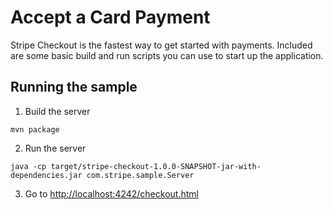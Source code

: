 # Accept a Card Payment

Stripe Checkout is the fastest way to get started with payments. Included are some basic build and run scripts you can use to start up the application.

## Running the sample

1. Build the server

```
mvn package
```

2. Run the server

```
java -cp target/stripe-checkout-1.0.0-SNAPSHOT-jar-with-dependencies.jar com.stripe.sample.Server
```

3. Go to [http://localhost:4242/checkout.html](http://localhost:4242/checkout.html)
